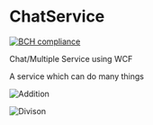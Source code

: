 # ChatService

[![BCH compliance](https://bettercodehub.com/edge/badge/rk16449/ChatService?branch=master)](https://bettercodehub.com/)

Chat/Multiple Service using WCF

A service which can do many things

![Addition](../master/Screenshots/addition.JPG)


![Divison](../master/Screenshots/divisionbyzero.JPG)
